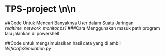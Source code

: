 ﻿# TPS-project \n\n

##Code Untuk Mencari Banyaknya User dalam Suatu Jaringan
*realtime_network_monitor.ps1*
###Cara Menggunakan 
masuk path program lalu jalankan di powershell

##Code untuk mengsimulasikan hasil data yang di ambil
*WifiCafeSimulation.py*
